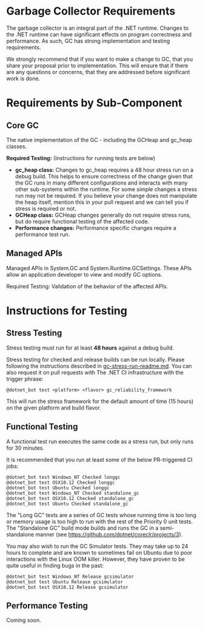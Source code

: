 Garbage Collector Requirements
==============================

The garbage collector is an integral part of the .NET runtime.  Changes to the .NET runtime can have significant effects on program correctness and performance.  As such, GC has strong implementation and testing requirements.

We strongly recommend that if you want to make a change to GC, that you share your proposal prior to implementation.  This will ensure that if there are any questions or concerns, that they are addressed before significant work is done.

# Requirements by Sub-Component #

## Core GC ##
The native implementation of the GC - including the GCHeap and gc_heap classes.

**Required Testing:** (Instructions for running tests are below)

- **gc_heap class:** Changes to gc_heap requires a 48 hour stress run on a debug build.  This helps to ensure correctness of the change given that the GC runs in many different configurations and interacts with many other sub-systems within the runtime.  For some simple changes a stress run may not be required.  If you believe your change does not manipulate the heap itself, mention this in your pull request and we can tell you if stress is required or not.
- **GCHeap class:**  GCHeap changes generally do not require stress runs, but do require functional testing of the affected code.
- **Performance changes:** Performance specific changes require a performance test run.

## Managed APIs ##
Managed APIs in System.GC and System.Runtime.GCSettings.  These APIs allow an application developer to view and modify GC options.

Required Testing: Validation of the behavior of the affected APIs.

# Instructions for Testing #

## Stress Testing ##
Stress testing must run for at least **48 hours** against a debug build.

Stress testing for checked and release builds can be run locally. Please following the instructions described in [gc-stress-run-readme.md](https://github.com/dotnet/runtime/blob/master/docs/workflow/testing/coreclr/gc-stress-run-readme.md). You can also request it on pull requests with The .NET CI infrastructure with the trigger phrase:

```
@dotnet_bot test <platform> <flavor> gc_reliability_framework
```

This will run the stress framework for the default amount of time (15 hours) on the given platform and build flavor.

## Functional Testing ##
A functional test run executes the same code as a stress run, but only runs for 30 minutes.

It is recommended that you run at least some of the below PR-triggered CI jobs:

```
@dotnet_bot test Windows_NT Checked longgc
@dotnet_bot test OSX10.12 Checked longgc
@dotnet_bot test Ubuntu Checked longgc
@dotnet_bot test Windows_NT Checked standalone_gc
@dotnet_bot test OSX10.12 Checked standalone_gc
@dotnet_bot test Ubuntu Checked standalone_gc
```

The "Long GC" tests are a series of GC tests whose running time is too long or memory usage is too high to run with
the rest of the Priority 0 unit tests. The "Standalone GC" build mode builds and runs the GC in a semi-standalone manner
(see https://github.com/dotnet/coreclr/projects/3).

You may also wish to run the GC Simulator tests. They may take up to 24 hours to complete and are known to sometimes fail on Ubuntu
due to poor interactions with the Linux OOM killer. However, they have proven to be quite useful in finding bugs in the past:

```
@dotnet_bot test Windows_NT Release gcsimulator
@dotnet_bot test Ubuntu Release gcsimulator
@dotnet_bot test OSX10.12 Release gcsimulator
```

## Performance Testing ##
Coming soon.
